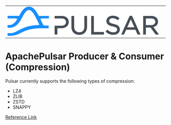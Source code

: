

<table>
  <tr>
    <td><img src="../images/pulsar.png"></td>
    <td><!-- img src="images/five.png" width="40%" align="right" --></td>
  </tr>
 </table>



# ApachePulsar Producer & Consumer (Compression)


Pulsar currently supports the following types of compression:
  -   LZ4
  -   ZLIB
  -   ZSTD
  -   SNAPPY
    

[Reference Link](https://pulsar.apache.org/docs/concepts-messaging/#compression)




